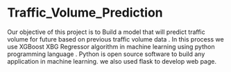 # Traffic_Volume_Prediction
Our objective of this project is to Build a model that will predict traffic volume for future based on previous traffic volume data . In this process we use XGBoost XBG Regressor algorithm in machine learning using python programming language . Python is open source software to build any  application in machine learning. we also used flask to develop web page. 
